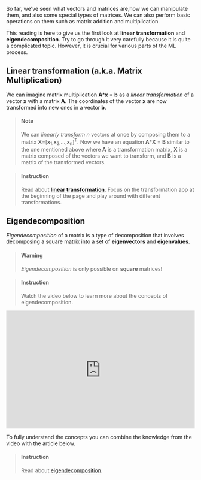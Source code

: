 


So far, we've seen what vectors and matrices are,how we can manipulate them, and also some special types of matrices. We can also perform basic operations on them such as matrix addition and multiplication. 

This reading is here to give us the first look at **linear transformation** and **eigendecomposition**. Try to go through it very carefully because it is quite a complicated topic. However, it is crucial for various parts of the ML process.


## Linear transformation (a.k.a. Matrix Multiplication)

We can imagine matrix multiplication **A*****x** = **b** as a _linear transformation_ of a vector **x** with  a matrix **A**. The coordinates of the vector **x** are now transformed into new ones in a vector **b**. 

> #### Note
> We can _linearly transform_ *n* vectors at once by composing them to a matrix **X**=[**x**<sub>1</sub>,**x**<sub>2</sub>,...,**x**<sub>n</sub>]<sup>T</sup>. Now we have an equation **A*****X** = **B** similar to the one mentioned above where **A** is a transformation matrix, **X** is a matrix composed of the vectors we want to transform, and **B** is a matrix of the transformed vectors.

<!-- -->

> #### Instruction
> Read about [**linear transformation**](https://www.mathsisfun.com/algebra/matrix-transform.html). Focus on the transformation app at the beginning of the page and play around with different transformations.


## Eigendecomposition

_Eigendecomposition_ of a matrix is a type of decomposition that involves decomposing a square matrix into a set of **eigenvectors** and **eigenvalues**.

> #### Warning
> _Eigendecomposition_ is only possible on **square** matrices!

<!-- -->


> #### Instruction
> Watch the video below to learn more about the concepts of eigendecomposition. 

<iframe width="100%" height="315" src="https://www.youtube.com/embed/PFDu9oVAE-g" frameborder="0" allow="accelerometer; autoplay; encrypted-media; gyroscope; picture-in-picture" allowfullscreen></iframe>



To fully understand the concepts you can combine the knowledge from the video with the article below.


> #### Instruction
> Read about [eigendecomposition](https://www.mathsisfun.com/algebra/eigenvalue.html).

